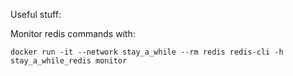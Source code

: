 Useful stuff:

Monitor redis commands with:

```docker run -it --network stay_a_while --rm redis redis-cli -h stay_a_while_redis monitor```